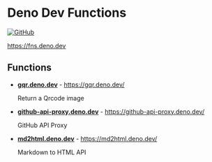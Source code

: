 # Deno Dev Functions

[![GitHub](https://img.shields.io/badge/github-%23121011.svg?style=for-the-badge&logo=github&logoColor=white)](https://github.com/KusStar/deno-serverless-functions)

<https://fns.deno.dev>

## Functions

- [**gqr.deno.dev**](https://github.com/KusStar/deno-serverless-functions/tree/main/gqr.deno.dev) - <https://gqr.deno.dev/>

  Return a Qrcode image

- [**github-api-proxy.deno.dev**](https://github.com/KusStar/deno-serverless-functions/tree/main/github-api-proxy.deno.dev) - <https://github-api-proxy.deno.dev/>

  GitHub API Proxy

- [**md2html.deno.dev**](https://github.com/KusStar/deno-serverless-functions/tree/main/md2html.deno.dev) - <https://md2html.deno.dev/>

  Markdown to HTML API
